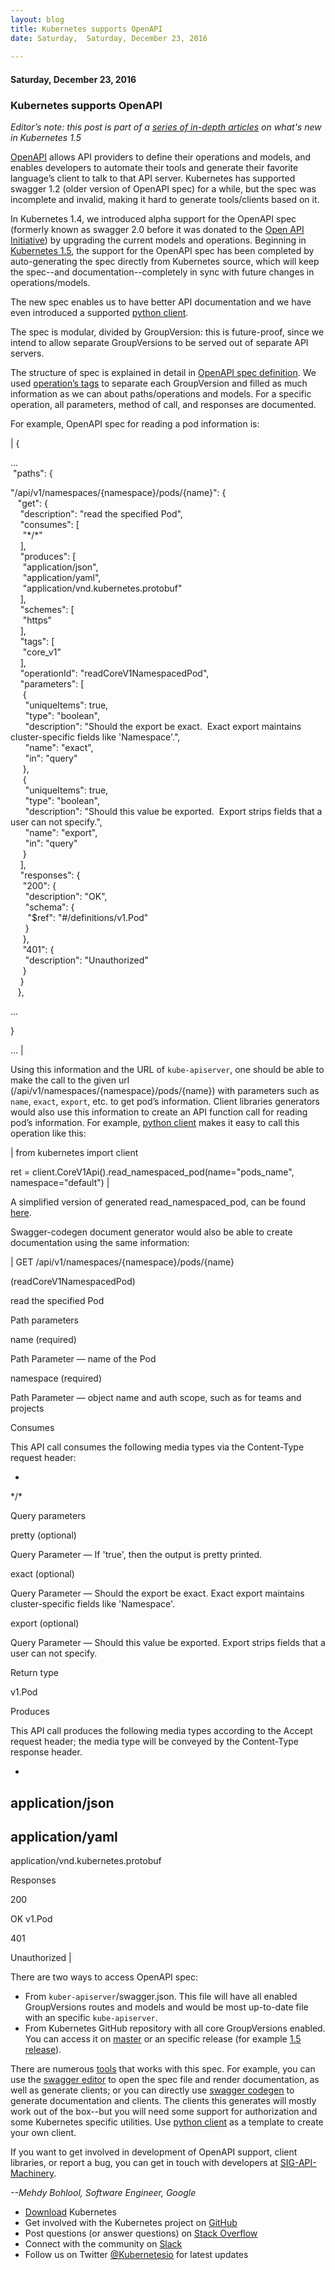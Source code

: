 ```yaml
---
layout: blog
title: Kubernetes supports OpenAPI
date: Saturday,  Saturday, December 23, 2016 
 
---
```

#### Saturday, December 23, 2016 
### Kubernetes supports OpenAPI 
_Editor’s note: this post is part of a [series of in-depth articles](http://blog.kubernetes.io/2016/12/five-days-of-kubernetes-1.5.html) on what's new in Kubernetes 1.5&nbsp;_  
  
[OpenAPI](https://www.openapis.org/) allows API providers to define their operations and models, and enables developers to automate their tools and generate their favorite language’s client to talk to that API server. Kubernetes has supported swagger 1.2 (older version of OpenAPI spec) for a while, but the spec was incomplete and invalid, making it hard to generate tools/clients based on it.&nbsp;  
  
In Kubernetes 1.4, we introduced alpha support for the OpenAPI spec (formerly known as swagger 2.0 before it was donated to the [Open API Initiative](https://www.openapis.org/about)) by upgrading the current models and operations. Beginning in [Kubernetes 1.5](http://blog.kubernetes.io/2016/12/kubernetes-1.5-supporting-production-workloads.html), the support for the OpenAPI spec has been completed by auto-generating the spec directly from Kubernetes source, which will keep the spec--and documentation--completely in sync with future changes in operations/models.  
  
The new spec enables us to have better API documentation and we have even introduced a supported [python client](https://github.com/kubernetes-incubator/client-python).  
  
The spec is modular, divided by GroupVersion: this is future-proof, since we intend to allow separate GroupVersions to be served out of separate API servers.  
  
The structure of spec is explained in detail in [OpenAPI spec definition](https://github.com/OAI/OpenAPI-Specification/blob/master/versions/2.0.md). We used [operation’s tags](https://github.com/OAI/OpenAPI-Specification/blob/master/versions/2.0.md#tag-object) to separate each GroupVersion and filled as much information as we can about paths/operations and models. For a specific operation, all parameters, method of call, and responses are documented.&nbsp;  
  
For example, OpenAPI spec for reading a pod information is:  

  

| 
{

...  
 &nbsp;"paths": {

"/api/v1/namespaces/{namespace}/pods/{name}": {  
 &nbsp;&nbsp;&nbsp;"get": {  
 &nbsp;&nbsp;&nbsp;&nbsp;"description": "read the specified Pod",  
 &nbsp;&nbsp;&nbsp;&nbsp;"consumes": [  
 &nbsp;&nbsp;&nbsp;&nbsp;&nbsp;"\*/\*"  
 &nbsp;&nbsp;&nbsp;&nbsp;],  
 &nbsp;&nbsp;&nbsp;&nbsp;"produces": [  
 &nbsp;&nbsp;&nbsp;&nbsp;&nbsp;"application/json",  
 &nbsp;&nbsp;&nbsp;&nbsp;&nbsp;"application/yaml",  
 &nbsp;&nbsp;&nbsp;&nbsp;&nbsp;"application/vnd.kubernetes.protobuf"  
 &nbsp;&nbsp;&nbsp;&nbsp;],  
 &nbsp;&nbsp;&nbsp;&nbsp;"schemes": [  
 &nbsp;&nbsp;&nbsp;&nbsp;&nbsp;"https"  
 &nbsp;&nbsp;&nbsp;&nbsp;],  
 &nbsp;&nbsp;&nbsp;&nbsp;"tags": [  
 &nbsp;&nbsp;&nbsp;&nbsp;&nbsp;"core\_v1"  
 &nbsp;&nbsp;&nbsp;&nbsp;],  
 &nbsp;&nbsp;&nbsp;&nbsp;"operationId": "readCoreV1NamespacedPod",  
 &nbsp;&nbsp;&nbsp;&nbsp;"parameters": [  
 &nbsp;&nbsp;&nbsp;&nbsp;&nbsp;{  
 &nbsp;&nbsp;&nbsp;&nbsp;&nbsp;&nbsp;"uniqueItems": true,  
 &nbsp;&nbsp;&nbsp;&nbsp;&nbsp;&nbsp;"type": "boolean",  
 &nbsp;&nbsp;&nbsp;&nbsp;&nbsp;&nbsp;"description": "Should the export be exact. &nbsp;Exact export maintains cluster-specific fields like 'Namespace'.",  
 &nbsp;&nbsp;&nbsp;&nbsp;&nbsp;&nbsp;"name": "exact",  
 &nbsp;&nbsp;&nbsp;&nbsp;&nbsp;&nbsp;"in": "query"  
 &nbsp;&nbsp;&nbsp;&nbsp;&nbsp;},  
 &nbsp;&nbsp;&nbsp;&nbsp;&nbsp;{  
 &nbsp;&nbsp;&nbsp;&nbsp;&nbsp;&nbsp;"uniqueItems": true,  
 &nbsp;&nbsp;&nbsp;&nbsp;&nbsp;&nbsp;"type": "boolean",  
 &nbsp;&nbsp;&nbsp;&nbsp;&nbsp;&nbsp;"description": "Should this value be exported. &nbsp;Export strips fields that a user can not specify.",  
 &nbsp;&nbsp;&nbsp;&nbsp;&nbsp;&nbsp;"name": "export",  
 &nbsp;&nbsp;&nbsp;&nbsp;&nbsp;&nbsp;"in": "query"  
 &nbsp;&nbsp;&nbsp;&nbsp;&nbsp;}  
 &nbsp;&nbsp;&nbsp;&nbsp;],  
 &nbsp;&nbsp;&nbsp;&nbsp;"responses": {  
 &nbsp;&nbsp;&nbsp;&nbsp;&nbsp;"200": {  
 &nbsp;&nbsp;&nbsp;&nbsp;&nbsp;&nbsp;"description": "OK",  
 &nbsp;&nbsp;&nbsp;&nbsp;&nbsp;&nbsp;"schema": {  
 &nbsp;&nbsp;&nbsp;&nbsp;&nbsp;&nbsp;&nbsp;"$ref": "#/definitions/v1.Pod"  
 &nbsp;&nbsp;&nbsp;&nbsp;&nbsp;&nbsp;}  
 &nbsp;&nbsp;&nbsp;&nbsp;&nbsp;},  
 &nbsp;&nbsp;&nbsp;&nbsp;&nbsp;"401": {  
 &nbsp;&nbsp;&nbsp;&nbsp;&nbsp;&nbsp;"description": "Unauthorized"  
 &nbsp;&nbsp;&nbsp;&nbsp;&nbsp;}  
 &nbsp;&nbsp;&nbsp;&nbsp;}  
 &nbsp;&nbsp;&nbsp;},

…

}

…
 |

  

Using this information and the URL of `kube-apiserver`, one should be able to make the call to the given url (/api/v1/namespaces/{namespace}/pods/{name}) with parameters such as `name`, `exact`, `export`, etc. to get pod’s information. Client libraries generators would also use this information to create an API function call for reading pod’s information. For example, [python client](https://github.com/kubernetes-incubator/client-python) makes it easy to call this operation like this:

  

| 
from kubernetes import client

ret = client.CoreV1Api().read\_namespaced\_pod(name="pods\_name", namespace="default")
 |

  

A simplified version of generated read\_namespaced\_pod, can be found [here](https://gist.github.com/mbohlool/d5ec1dace27ef90cf742555c05480146).

  

Swagger-codegen document generator would also be able to create documentation using the same information:

  

| 
GET /api/v1/namespaces/{namespace}/pods/{name}

(readCoreV1NamespacedPod)

read the specified Pod

Path parameters

name (required)

Path Parameter — name of the Pod

namespace (required)

Path Parameter — object name and auth scope, such as for teams and projects

Consumes

This API call consumes the following media types via the Content-Type request header:

- 
\*/\*
  

Query parameters

pretty (optional)

Query Parameter — If 'true', then the output is pretty printed.

exact (optional)

Query Parameter — Should the export be exact. Exact export maintains cluster-specific fields like 'Namespace'.

export (optional)

Query Parameter — Should this value be exported. Export strips fields that a user can not specify.

Return type

v1.Pod
  

Produces

This API call produces the following media types according to the Accept request header; the media type will be conveyed by the Content-Type response header.

- 
application/json
- 
application/yaml
- 
application/vnd.kubernetes.protobuf

Responses

200

OK v1.Pod

401

Unauthorized
 |

  

  

There are two ways to access OpenAPI spec:

- From `kuber-apiserver`/swagger.json. This file will have all enabled GroupVersions routes and models and would be most up-to-date file with an specific `kube-apiserver`.
- From Kubernetes GitHub repository with all core GroupVersions enabled. You can access it on [master](https://github.com/kubernetes/kubernetes/blob/master/api/openapi-spec/swagger.json) or an specific release (for example [1.5 release](https://github.com/kubernetes/kubernetes/blob/release-1.5/api/openapi-spec/swagger.json)).

There are numerous [tools](http://swagger.io/tools/) that works with this spec. For example, you can use the [swagger editor](http://swagger.io/swagger-editor/) to open the spec file and render documentation, as well as generate clients; or you can directly use [swagger codegen](http://swagger.io/swagger-codegen/) to generate documentation and clients. The clients this generates will mostly work out of the box--but you will need some support for authorization and some Kubernetes specific utilities. Use [python client](https://github.com/kubernetes-incubator/client-python) as a template to create your own client.&nbsp;

  

If you want to get involved in development of OpenAPI support, client libraries, or report a bug, you can get in touch with developers at [SIG-API-Machinery](https://github.com/kubernetes/community/tree/master/sig-api-machinery).

  

_--Mehdy Bohlool, Software Engineer, Google_

  

- [Download](http://get.k8s.io/) Kubernetes
- Get involved with the Kubernetes project on [GitHub](https://github.com/kubernetes/kubernetes) 
- Post questions (or answer questions) on [Stack Overflow](http://stackoverflow.com/questions/tagged/kubernetes) 
- Connect with the community on [Slack](http://slack.k8s.io/)
- Follow us on Twitter [@Kubernetesio](https://twitter.com/kubernetesio) for latest updates

  

  

  

  

